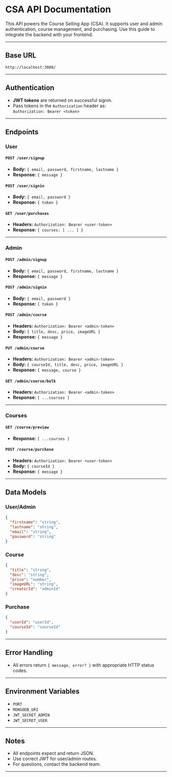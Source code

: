 # CSA API Documentation

This API powers the Course Selling App (CSA). It supports user and admin authentication, course management, and purchasing. Use this guide to integrate the backend with your frontend.

---

## Base URL

```
http://localhost:3000/
```

---

## Authentication

- **JWT tokens** are returned on successful signin.
- Pass tokens in the `Authorization` header as:  
  `Authorization: Bearer <token>`

---

## Endpoints

### User

#### `POST /user/signup`

- **Body:** `{ email, password, firstname, lastname }`
- **Response:** `{ message }`

#### `POST /user/signin`

- **Body:** `{ email, password }`
- **Response:** `{ token }`

#### `GET /user/purchases`

- **Headers:** `Authorization: Bearer <user-token>`
- **Response:** `{ courses: [ ... ] }`

---

### Admin

#### `POST /admin/signup`

- **Body:** `{ email, password, firstname, lastname }`
- **Response:** `{ message }`

#### `POST /admin/signin`

- **Body:** `{ email, password }`
- **Response:** `{ token }`

#### `POST /admin/course`

- **Headers:** `Authorization: Bearer <admin-token>`
- **Body:** `{ title, desc, price, imageURL }`
- **Response:** `{ message }`

#### `PUT /admin/course`

- **Headers:** `Authorization: Bearer <admin-token>`
- **Body:** `{ courseId, title, desc, price, imageURL }`
- **Response:** `{ message, course }`

#### `GET /admin/course/bulk`

- **Headers:** `Authorization: Bearer <admin-token>`
- **Response:** `[ ...courses ]`

---

### Courses

#### `GET /course/preview`

- **Response:** `[ ...courses ]`

#### `POST /course/purchase`

- **Headers:** `Authorization: Bearer <user-token>`
- **Body:** `{ courseId }`
- **Response:** `{ message }`

---

## Data Models

### User/Admin

```json
{
  "firstname": "string",
  "lastname": "string",
  "email": "string",
  "password": "string"
}
```

### Course

```json
{
  "title": "string",
  "desc": "string",
  "price": "number",
  "imageURL": "string",
  "creatorId": "adminId"
}
```

### Purchase

```json
{
  "userId": "userId",
  "courseId": "courseId"
}
```

---

## Error Handling

- All errors return `{ message, error? }` with appropriate HTTP status codes.

---

## Environment Variables

- `PORT`
- `MONGODB_URI`
- `JWT_SECRET_ADMIN`
- `JWT_SECRET_USER`

---

## Notes

- All endpoints expect and return JSON.
- Use correct JWT for user/admin routes.
- For questions, contact the backend team.

---
